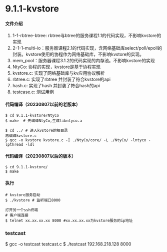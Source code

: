 # 9.1.1-kvstore

#### 文件介绍
1. 1-1-rbtree-btree: rbtree与btree的服务课程1.1的代码实现，不影响kvstore的实现
2. 2-1-1-multi-io：服务器课程2.1的代码实现，含网络基础库select/poll/epoll的封装。kvstore使用的协程作为网络基础库，不影响kvstore的实现。
3. mem_pool：服务器课程3.1.2的代码实现的内存池。不影响kvstore的实现
4. NtyCo: 协程的实现，kvstore是基于协程实现
5. kvstore.c: 实现了网络基础库与kv应用协议解析
6. rbtree.c: 实现了rbtree 并封装了符合kvstore的api
7. hash.c: 实现了hash 并封装了符合hash的api
8. testcase.c: 测试用例


#### 代码编译（20230807以前的老版本）
```
$ cd 9.1.1-kvstore/NtyCo
$ make  # 先编译NtyCo,生成libntyco.a

$ cd ../ # 进入kvstore的根目录
再编译kvstore.c 
$ gcc -o kvstore kvstore.c -I ./NtyCo/core/ -L ./NtyCo/ -lntyco -lpthread -ldl 
```

#### 代码编译（20230807以后的版本）
```
$ cd 9.1.1-kvstore/
$ make

```

#### 执行
```
# kvstore服务启动
$ ./kvstore # 监听端口8000

打开另一个ssh终端
# 客户端连接
$ telnet xx.xx.xx.xx 8000 #xx.xx.xx.xx为kvstore服务的ip地址

```
### testcast
$ gcc -o testcast testcast.c
$ ./testcast 192.168.218.128 8000